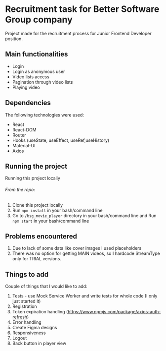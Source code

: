 # Recruitment task for Better Software Group company

Project made for the recruitment process for Junior Frontend Developer position.

## Main functionalities

- Login
- Login as anonymous user
- Video lists access
- Pagination through video lists
- Playing video

## Dependencies

The following technologies were used:
- React
- React-DOM
- Router
- Hooks (useState, useEffect, useRef,useHistory)
- Material-UI
- Axios

## Running the project

Running this project locally

###### From the repo:

1. Clone this project locally
2. Run `npm install` in your bash/command line
3. Go to `/bsg_movie_player` directory in your bash/command line and Run `npm start` in your bash/command line

## Problems encountered

1. Due to lack of some data like cover images I used placeholders
2. There was no option for getting MAIN videos, so I hardcode StreamType only for TRIAL versions.


## Things to add

Couple of things that I would like to add:

1. Tests - use Mock Service Worker and write tests for whole code (I only just started it)
2. Registration
3. Token expiration handling (https://www.npmjs.com/package/axios-auth-refresh)
4. Error handling
5. Create Figma designs
6. Responsiveness
7. Logout
8. Back button in player view


